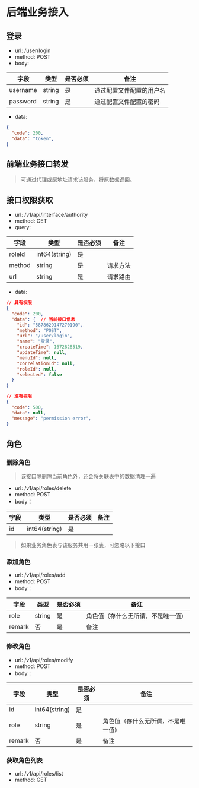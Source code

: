 # 后端业务接入

## 登录

- url: /user/login
- method: POST
- body:

| 字段 | 类型 | 是否必须 | 备注 |
| --- | --- | --- | --- |
| username | string | 是 | 通过配置文件配置的用户名 |
| password | string | 是 | 通过配置文件配置的密码 |

- data:

```json
{
  "code": 200,
  "data": "token",
}
```

## 前端业务接口转发

> 可通过代理或原地址请求该服务，将原数据返回。

## 接口权限获取

- url: /v1/api/interface/authority
- method: GET
- query:

| 字段 | 类型 | 是否必须 | 备注 |
| --- | --- | --- | --- |
| roleId | int64(string) | 是 | |
| method | string | 是 | 请求方法 |
| url | string | 是 | 请求路由 |

- data:

```json
// 具有权限
{
  "code": 200,
  "data": {  // 当前接口信息
    "id": "5878629147270190",
    "method": "POST",
    "url": "/user/login",
    "name": "登录",
    "createTime": 1672828519,
    "updateTime": null,
    "menuId": null,
    "correlationId": null,
    "roleId": null,
    "selected": false
  }
}

// 没有权限
{
  "code": 500,
  "data": null,
  "message": "permission error", 
}
```

## 角色

### 删除角色

> 该接口除删除当前角色外，还会将关联表中的数据清理一遍

- url: /v1/api/roles/delete
- method: POST
- body：

| 字段 | 类型 | 是否必须 | 备注 |
| --- | --- | --- | --- |
| id | int64(string) | 是 | |


> 如果业务角色表与该服务共用一张表，可忽略以下接口

### 添加角色

- url: /v1/api/roles/add
- method: POST
- body：

| 字段 | 类型 | 是否必须 | 备注 |
| --- | --- | --- | --- |
| role | string | 是 | 角色值（存什么无所谓，不是唯一值） |
| remark | 否 | 是 | 备注 |

### 修改角色

- url: /v1/api/roles/modify
- method: POST
- body：

| 字段 | 类型 | 是否必须 | 备注 |
| --- | --- | --- | --- |
| id | int64(string) | 是 | |
| role | string | 是 | 角色值（存什么无所谓，不是唯一值） |
| remark | 否 | 是 | 备注 |

### 获取角色列表

- url: /v1/api/roles/list
- method: GET
